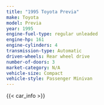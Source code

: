 ```yaml
---
title: "1995 Toyota Previa"
make: Toyota
model: Previa
year: 1995
engine-fuel-type: regular unleaded
engine-hp: 161
engine-cylinders: 4
transmission-type: Automatic
driven-wheels: Rear wheel drive
number-of-doors: 3
market-category: N/A
vehicle-size: Compact
vehicle-style: Passenger Minivan
---
```


{{< car_info >}}
